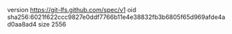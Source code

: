 version https://git-lfs.github.com/spec/v1
oid sha256:6021f622ccc9827e0ddf7766b11e4e38832fb3b6805f65d969afde4ad0aa8ad4
size 2556
